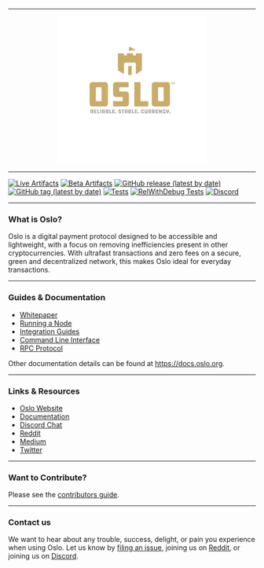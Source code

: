 <hr />
<div align="center">
    <img src="images/logo.svg" alt="Logo" width='300px' height='auto'/>
</div>
<hr />

[![Live Artifacts](https://github.com/oslocurrency/oslo-node/workflows/Live/badge.svg)](https://github.com/oslocurrency/oslo-node/actions?query=workflow%3ALive)
[![Beta Artifacts](https://github.com/oslocurrency/oslo-node/workflows/Beta/badge.svg)](https://github.com/oslocurrency/oslo-node/actions?query=workflow%3ABeta)
[![GitHub release (latest by date)](https://img.shields.io/github/v/release/oslocurrency/oslo-node)](https://github.com/oslocurrency/oslo-node/releases/latest)
[![GitHub tag (latest by date)](https://img.shields.io/github/v/tag/oslocurrency/oslo-node?color=darkblue&label=beta)](https://github.com/oslocurrency/oslo-node/tags)
[![Tests](https://github.com/oslocurrency/oslo-node/workflows/Tests/badge.svg)](https://github.com/oslocurrency/oslo-node/actions?query=workflow%3ATests)
[![RelWithDebug Tests](https://github.com/oslocurrency/oslo-node/workflows/Release%20Tests/badge.svg)](https://github.com/oslocurrency/oslo-node/actions?query=workflow%3A%22Release+Tests%22)
[![Discord](https://img.shields.io/badge/discord-join%20chat-orange.svg)](https://chat.oslo.org)

---

### What is Oslo?

Oslo is a digital payment protocol designed to be accessible and lightweight, with a focus on removing inefficiencies present in other cryptocurrencies. With ultrafast transactions and zero fees on a secure, green and decentralized network, this makes Oslo ideal for everyday transactions.

---

### Guides & Documentation

* [Whitepaper](https://oslo.org/en/whitepaper)
* [Running a Node](https://docs.oslo.org/running-a-node/overview/)
* [Integration Guides](https://docs.oslo.org/integration-guides/the-basics/)
* [Command Line Interface](https://docs.oslo.org/commands/command-line-interface/)
* [RPC Protocol](https://docs.oslo.org/commands/rpc-protocol/)

Other documentation details can be found at https://docs.oslo.org.

---

### Links & Resources

* [Oslo Website](https://oslo.org)
* [Documentation](https://docs.oslo.org)
* [Discord Chat](https://chat.oslo.org/)
* [Reddit](https://reddit.com/r/oslocurrency)
* [Medium](https://medium.com/oslocurrency)
* [Twitter](https://twitter.com/oslo)

---

### Want to Contribute?

Please see the [contributors guide](https://docs.oslo.org/protocol-design/overview/#contributing-code-to-the-oslo-node).

---

### Contact us

We want to hear about any trouble, success, delight, or pain you experience when
using Oslo. Let us know by [filing an issue](https://github.com/oslocurrency/oslo-node/issues), joining us on [Reddit](https://reddit.com/r/oslocurrency), or joining us on [Discord](https://chat.oslo.org/).
